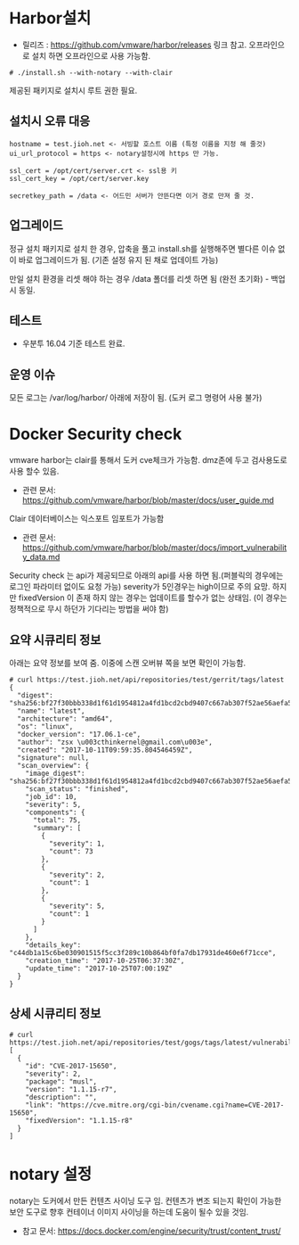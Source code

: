 # Harbor설치
* 릴리즈 : https://github.com/vmware/harbor/releases 링크 참고. 오프라인으로 설치 하면 오프라인으로 사용 가능함.

```
# ./install.sh --with-notary --with-clair
```
제공된 패키지로 설치시 루트 권한 필요.

## 설치시 오류 대응

```
hostname = test.jioh.net <- 서빙할 호스트 이름 (특정 이름을 지정 해 줄것)
ui_url_protocol = https <- notary설정시에 https 만 가능.

ssl_cert = /opt/cert/server.crt <- ssl용 키
ssl_cert_key = /opt/cert/server.key

secretkey_path = /data <- 어드민 서버가 안뜬다면 이거 경로 만져 줄 것.
```

## 업그레이드
정규 설치 패키지로 설치 한 경우, 압축을 풀고 install.sh를 실행해주면 별다른 이슈 없이 바로 업그레이드가 됨. (기존 설정 유지 된 채로 업데이트 가능)

만일 설치 환경을 리셋 해야 하는 경우 /data 폴더를 리셋 하면 됨 (완전 초기화) - 백업시 동일.

## 테스트
* 우분투 16.04 기준 테스트 완료.

## 운영 이슈
모든 로그는 /var/log/harbor/ 아래에 저장이 됨. (도커 로그 명령어 사용 불가)


# Docker Security check

vmware harbor는 clair를 통해서 도커 cve체크가 가능함. dmz존에 두고 검사용도로 사용 할수 있음.
 * 관련 문서: https://github.com/vmware/harbor/blob/master/docs/user_guide.md

Clair 데이터베이스는 익스포트 임포트가 가능함
 * 관련 문서: https://github.com/vmware/harbor/blob/master/docs/import_vulnerability_data.md

Security check 는 api가 제공되므로 아래의 api를 사용 하면 됨.(퍼블릭의 경우에는 로그인 파라미터 없이도 요청 가능) severity가 5인경우는 high이므로 주의 요망. 하지만 fixedVersion 이 존재 하지 않는 경우는 업데이트를 할수가 없는 상태임. (이 경우는 정책적으로 무시 하던가 기다리는 방법을 써야 함)

## 요약 시큐리티 정보

아래는 요약 정보를 보여 줌. 이중에 스캔 오버뷰 쪽을 보면 확인이 가능함.

```
# curl https://test.jioh.net/api/repositories/test/gerrit/tags/latest
{
  "digest": "sha256:bf27f30bbb338d1f61d1954812a4fd1bcd2cbd9407c667ab307f52ae56aefa5e",
  "name": "latest",
  "architecture": "amd64",
  "os": "linux",
  "docker_version": "17.06.1-ce",
  "author": "zsx \u003cthinkernel@gmail.com\u003e",
  "created": "2017-10-11T09:59:35.804546459Z",
  "signature": null,
  "scan_overview": {
    "image_digest": "sha256:bf27f30bbb338d1f61d1954812a4fd1bcd2cbd9407c667ab307f52ae56aefa5e",
    "scan_status": "finished",
    "job_id": 10,
    "severity": 5,
    "components": {
      "total": 75,
      "summary": [
        {
          "severity": 1,
          "count": 73
        },
        {
          "severity": 2,
          "count": 1
        },
        {
          "severity": 5,
          "count": 1
        }
      ]
    },
    "details_key": "c44db1a15c6be030901515f5cc3f289c10b864bf0fa7db17931de460e6f71cce",
    "creation_time": "2017-10-25T06:37:30Z",
    "update_time": "2017-10-25T07:00:19Z"
  }
}
```

## 상세 시큐리티 정보
```
# curl https://test.jioh.net/api/repositories/test/gogs/tags/latest/vulnerability/details
[
  {
    "id": "CVE-2017-15650",
    "severity": 2,
    "package": "musl",
    "version": "1.1.15-r7",
    "description": "",
    "link": "https://cve.mitre.org/cgi-bin/cvename.cgi?name=CVE-2017-15650",
    "fixedVersion": "1.1.15-r8"
  }
]
```

# notary 설정
notary는 도커에서 만든 컨텐츠 사이닝 도구 임. 컨텐츠가 변조 되는지 확인이 가능한 보안 도구로 향후 컨테이너 이미지 사이닝을 하는데 도움이 될수 있을 것임.
* 참고 문서: https://docs.docker.com/engine/security/trust/content_trust/
